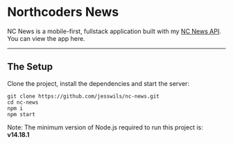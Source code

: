 # Northcoders News

NC News is a mobile-first, fullstack application built with my [NC News API](https://github.com/jesswils/nc-news-api). You can view the app here.

---

## The Setup

Clone the project, install the dependencies and start the server:

```
git clone https://github.com/jesswils/nc-news.git
cd nc-news
npm i
npm start
```

Note: The minimum version of Node.js required to run this project is: **v14.18.1**
